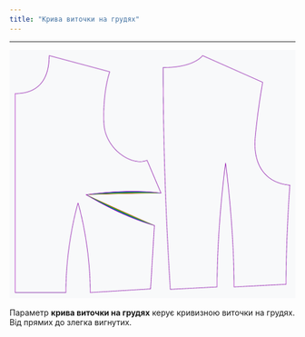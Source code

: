 ```yaml
---
title: "Крива виточки на грудях"
---
```


***

![Вплив опції "Крива виточки грудей" на лекало](sample.png)

Параметр **крива виточки на грудях** керує кривизною виточки на грудях. Від прямих до злегка вигнутих.




